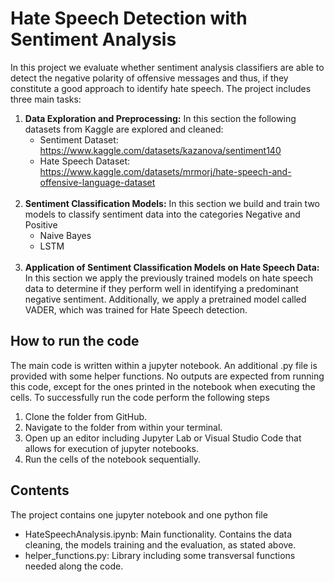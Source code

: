 # Hate Speech Detection with Sentiment Analysis

In this project we evaluate whether sentiment analysis classifiers are able to detect the negative polarity of offensive messages and thus, if they constitute a good approach to identify hate speech. The project includes three main tasks:

1. <b>Data Exploration and Preprocessing:</b> In this section the following datasets from Kaggle are explored and cleaned:
    - Sentiment Dataset: https://www.kaggle.com/datasets/kazanova/sentiment140
    - Hate Speech Dataset: https://www.kaggle.com/datasets/mrmorj/hate-speech-and-offensive-language-dataset
<br></br>
2. <b>Sentiment Classification Models:</b> In this section we build and train two models to classify sentiment data into the categories Negative and Positive
    - Naive Bayes
    - LSTM
<br></br>
3. <b>Application of Sentiment Classification Models on Hate Speech Data:</b> In this section we apply the previously trained models on hate speech data to determine if they perform well in identifying a predominant negative sentiment. Additionally, we apply a pretrained model called VADER, which was trained for Hate Speech detection.


## How to run the code

The main code is written within a jupyter notebook. An additional .py file is provided with some helper functions. 
No outputs are expected from running this code, except for the ones printed in the notebook when executing the cells. 
To successfully run the code perform the following steps
1. Clone the folder from GitHub. 
2. Navigate to the folder from within your terminal. 
3. Open up an editor including Jupyter Lab or Visual Studio Code that allows for execution of jupyter notebooks. 
4. Run the cells of the notebook sequentially.

## Contents

The project contains one jupyter notebook and one python file 
- HateSpeechAnalysis.ipynb: Main functionality. Contains the data cleaning, the models training and the evaluation, as stated above.
- helper_functions.py: Library including some transversal functions needed along the code.
